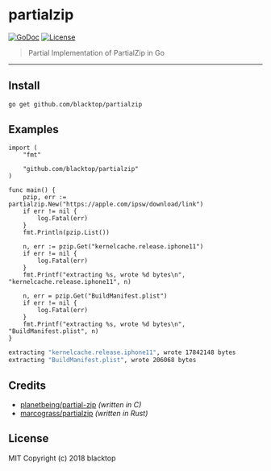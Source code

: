 # partialzip

[![GoDoc](https://godoc.org/github.com/blacktop/partialzip?status.svg)](https://godoc.org/github.com/blacktop/partialzip) [![License](http://img.shields.io/:license-mit-blue.svg)](http://doge.mit-license.org)

> Partial Implementation of PartialZip in Go

---

## Install

```bash
go get github.com/blacktop/partialzip
```

## Examples

```golang
import (
    "fmt"

    "github.com/blacktop/partialzip"
)

func main() {
    pzip, err := partialzip.New("https://apple.com/ipsw/download/link")
    if err != nil {
        log.Fatal(err)
    }
    fmt.Println(pzip.List())

    n, err := pzip.Get("kernelcache.release.iphone11")
    if err != nil {
        log.Fatal(err)
    }
    fmt.Printf("extracting %s, wrote %d bytes\n", "kernelcache.release.iphone11", n)

    n, err = pzip.Get("BuildManifest.plist")
    if err != nil {
        log.Fatal(err)
    }
    fmt.Printf("extracting %s, wrote %d bytes\n", "BuildManifest.plist", n)
}
```

```bash
extracting "kernelcache.release.iphone11", wrote 17842148 bytes
extracting "BuildManifest.plist", wrote 206068 bytes
```

## Credits

- [planetbeing/partial-zip](https://github.com/planetbeing/partial-zip) _(written in C)_
- [marcograss/partialzip](https://github.com/marcograss/partialzip) _(written in Rust)_

## License

MIT Copyright (c) 2018 blacktop
